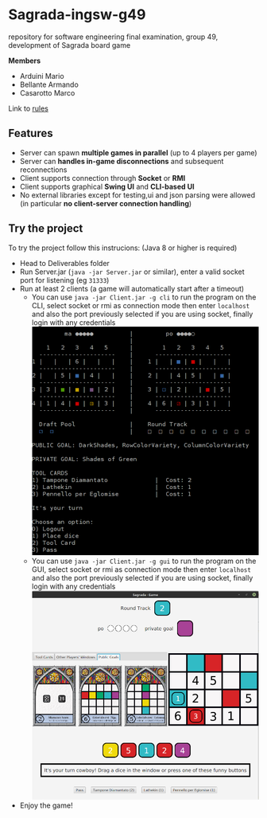 # Sagrada-ingsw-g49
repository for software engineering final examination, group 49, development of Sagrada board game

**Members**
- Arduini Mario
- Bellante Armando
- Casarotto Marco

Link to [rules](sagrada-info/sagrada_regole_ITA.pdf)

## Features

- Server can spawn **multiple games in parallel** (up to 4 players per game)
- Server can **handles in-game disconnections** and subsequent reconnections
- Client supports connection through **Socket** or **RMI**  
- Client supports graphical **Swing UI** and **CLI-based UI**  
- No external libraries except for testing,ui and json parsing were allowed (in particular **no client-server connection handling**)

## Try the project

To try the project follow this instrucions: (Java 8 or higher is required)  
- Head to Deliverables folder
- Run Server.jar (`java -jar Server.jar` or similar), enter a valid socket port for listening (eg `31333`)
- Run at least 2 clients (a game will automatically start after a timeout)
  - You can use `java -jar Client.jar -g cli` to run the program on the CLI, select socket or rmi as connection mode then enter `localhost` and also the port previously selected if you are using socket, finally login with any credentials ![sagrada cli example](Deliverables/sagrada-cli.png)  
  - You can use `java -jar Client.jar -g gui` to run the program on the GUI, select socket or rmi as connection mode then enter `localhost` and also the port previously selected if you are using socket, finally login with any credentials ![sagrada cli example](Deliverables/sagrada-gui.png)  
- Enjoy the game!
